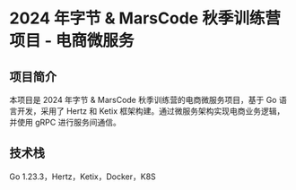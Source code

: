 # 2024 年字节 & MarsCode 秋季训练营项目 - 电商微服务
## 项目简介
本项目是 2024 年字节 & MarsCode 秋季训练营的电商微服务项目，基于 Go 语言开发，采用了 Hertz 和 Ketix 框架构建。通过微服务架构实现电商业务逻辑，并使用 gRPC 进行服务间通信。

## 技术栈
Go 1.23.3，Hertz，Ketix，Docker，K8S


